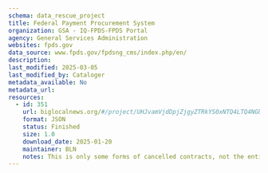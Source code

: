 ```yaml
---
schema: data_rescue_project 
title: Federal Payment Procurement System
organization: GSA - IQ-FPDS-FPDS Portal
agency: General Services Administration
websites: fpds.gov
data_source: www.fpds.gov/fpdsng_cms/index.php/en/
description: 
last_modified: 2025-03-05
last_modified_by: Cataloger
metadata_available: No
metadata_url: 
resources:
  - id: 351
    url: biglocalnews.org/#/project/UHJvamVjdDpjZjgyZTRkYS0xNTQ4LTQ4NGUtOTk2MC1mNzk4ZTg4NmY5ODM=
    format: JSON
    status: Finished
    size: 1.0
    download_date: 2025-01-20
    maintainer: BLN
    notes: This is only some forms of cancelled contracts, not the entirety of the data, and only beginning Jan. 20, 2025.Code is here github.com/biglocalnews/sync-fed-contracts and could be adapted to get other contract types and other dates.
---
```

